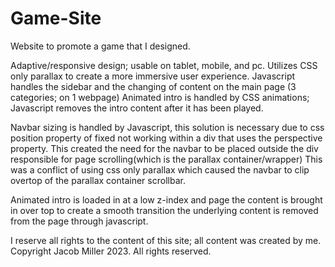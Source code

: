 # Game-Site

Website to promote a game that I designed.

Adaptive/responsive design; usable on tablet, mobile, and pc.
Utilizes CSS only parallax to create a more immersive user experience.
Javascript handles the sidebar and the changing of content on the main page (3 categories; on 1 webpage)
Animated intro is handled by CSS animations; Javascript removes the intro content after it has been played.

Navbar sizing is handled by Javascript, this solution is necessary due to css position property of fixed not working within
a div that uses the perspective property. This created the need for the navbar to be placed outside the div responsible
for page scrolling(which is the parallax container/wrapper) This was a conflict of using css only parallax which caused the navbar 
to clip overtop of the parallax container scrollbar.

Animated intro is loaded in at a low z-index and page the content is brought in over top to create a smooth transition
the underlying content is removed from the page through javascript.

I reserve all rights to the content of this site; all content was created by me.
Copyright Jacob Miller 2023. All rights reserved.
